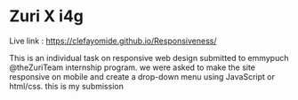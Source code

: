 # Zuri X i4g
Live link : https://clefayomide.github.io/Responsiveness/

This is an individual task on responsive web design submitted to emmypuch @theZuriTeam internship program. we were asked to make the site responsive on mobile and create a drop-down menu using JavaScript or html/css. this is my submission